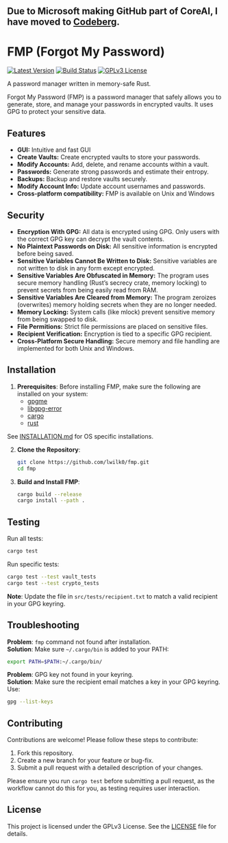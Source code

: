## Due to Microsoft making GitHub part of CoreAI, I have moved to [Codeberg](https://codeberg.org/lwilko).

# FMP (Forgot My Password)

[![Latest Version](https://img.shields.io/crates/v/forgot-my-password.svg?logo=rust)](https://crates.io/crates/forgot-my-password)
[![Build Status](https://github.com/lwilk0/fmp/actions/workflows/rust-ci.yml/badge.svg)](https://github.com/lwilk0/fmp/actions/workflows/rust-ci.yml)
[![GPLv3 License](https://img.shields.io/badge/license-GPLv3-red.svg)](https://github.com/lwilk0/fmp/blob/main/LICENSE)

A password manager written in memory-safe Rust.

Forgot My Password (FMP) is a password manager that safely allows you to generate, store, and manage your passwords in encrypted vaults. It uses GPG to protect your sensitive data.

## Features
- **GUI:** Intuitive and fast GUI
- **Create Vaults:** Create encrypted vaults to store your passwords.
- **Modify Accounts:** Add, delete, and rename accounts within a vault.
- **Passwords:** Generate strong passwords and estimate their entropy.
- **Backups:** Backup and restore vaults securely.
- **Modify Account Info:** Update account usernames and passwords.
- **Cross-platform compatibility:** FMP is available on Unix and Windows

## Security
- **Encryption With GPG:** All data is encrypted using GPG. Only users with the correct GPG key can decrypt the vault contents.
- **No Plaintext Passwords on Disk:** All sensitive information is encrypted before being saved.
- **Sensitive Variables Cannot Be Written to Disk:** Sensitive variables are not written to disk in any form except encrypted.
- **Sensitive Variables Are Obfuscated in Memory:** The program uses secure memory handling (Rust’s secrecy crate, memory locking) to prevent secrets from being easily read from RAM.
- **Sensitive Variables Are Cleared from Memory:** The program zeroizes (overwrites) memory holding secrets when they are no longer needed.
- **Memory Locking:** System calls (like mlock) prevent sensitive memory from being swapped to disk.
- **File Permitions:** Strict file permissions are placed on sensitive files.
- **Recipient Verification:** Encryption is tied to a specific GPG recipient.
- **Cross-Platform Secure Handling:** Secure memory and file handling are implemented for both Unix and Windows.

## Installation

1. **Prerequisites**:
   Before installing FMP, make sure the following are installed on your system:
   - [gpgme](https://gpgme.org/)
   - [libgpg-error](https://www.gnupg.org/software/libgpg-error/index.html)
   - [cargo](https://doc.rust-lang.org/cargo/getting-started/installation.html)
   - [rust](https://www.rust-lang.org/tools/install)

  See [INSTALLATION.md](https://github.com/lwilk0/fmp/blob/main/INSTALLATION.md) for OS specific installations.
  
2. **Clone the Repository**:
   ```bash
   git clone https://github.com/lwilk0/fmp.git
   cd fmp
   ```

3. **Build and Install FMP**:
   ```bash
   cargo build --release
   cargo install --path .
   ```

## Testing

Run all tests:
```bash
cargo test
```

Run specific tests:
```bash
cargo test --test vault_tests
cargo test --test crypto_tests
```

**Note**: Update the file in `src/tests/recipient.txt` to match a valid recipient in your GPG keyring.

## Troubleshooting

**Problem**: `fmp` command not found after installation.  
**Solution**: Make sure `~/.cargo/bin` is added to your PATH:
```bash
export PATH=$PATH:~/.cargo/bin/
```

**Problem**: GPG key not found in your keyring.  
**Solution**: Make sure the recipient email matches a key in your GPG keyring. Use:
```bash
gpg --list-keys
```

## Contributing

Contributions are welcome! Please follow these steps to contribute:
1. Fork this repository.
2. Create a new branch for your feature or bug-fix.
3. Submit a pull request with a detailed description of your changes.

Please ensure you run `cargo test` before submitting a pull request, as the workflow cannot do this for you, as testing requires user interaction.

## License

This project is licensed under the GPLv3 License. See the [LICENSE](LICENSE) file for details.
